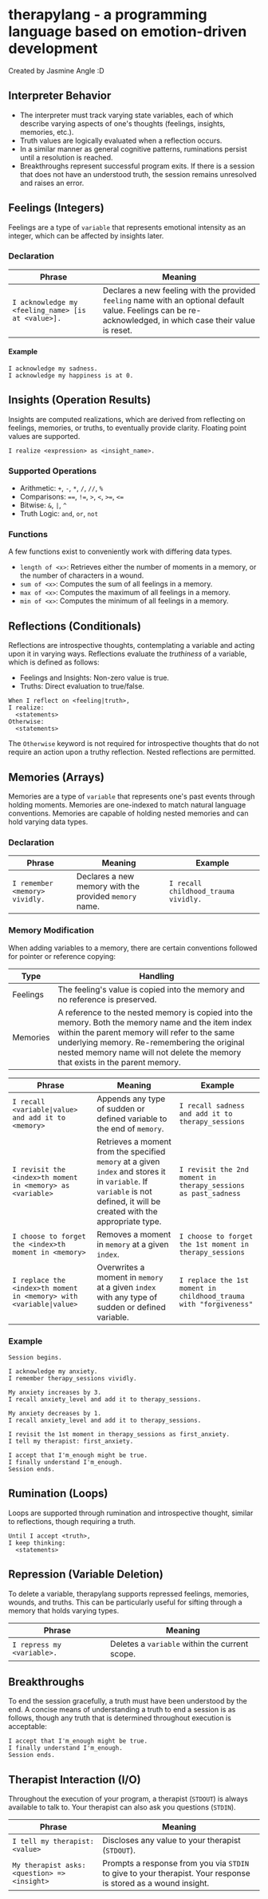 # therapylang - a programming language based on emotion-driven development

Created by Jasmine Angle :D

## Interpreter Behavior

- The interpreter must track varying state variables, each of which describe varying aspects of one's thoughts (feelings, insights, memories, etc.).
- Truth values are logically evaluated when a reflection occurs.
- In a similar manner as general cognitive patterns, ruminations persist until a resolution is reached.
- Breakthroughs represent successful program exits. If there is a session that does not have an understood truth, the session remains unresolved and raises an error.

## Feelings (Integers)

Feelings are a type of `variable` that represents emotional intensity as an integer, which can be affected by insights later.

### Declaration

| Phrase | Meaning |
|--------|---------|
|`I acknowledge my <feeling_name> [is at <value>].` | Declares a new feeling with the provided `feeling` name with an optional default value. Feelings can be re-acknowledged, in which case their value is reset. |

#### Example
```
I acknowledge my sadness.
I acknowledge my happiness is at 0.
```

## Insights (Operation Results)

Insights are computed realizations, which are derived from reflecting on feelings, memories, or truths, to eventually provide clarity. Floating point values are supported.

```
I realize <expression> as <insight_name>.
```

### Supported Operations

- Arithmetic: `+`, `-`, `*`, `/`, `//`, `%`
- Comparisons: `==`, `!=`, `>`, `<`, `>=`, `<=`
- Bitwise: `&`, `|`, `^`
- Truth Logic: `and`, `or`, `not`

### Functions

A few functions exist to conveniently work with differing data types.

- `length of <x>`: Retrieves either the number of moments in a memory, or the number of characters in a wound.
- `sum of <x>`: Computes the sum of all feelings in a memory.
- `max of <x>`: Computes the maximum of all feelings in a memory.
- `min of <x>`: Computes the minimum of all feelings in a memory.

## Reflections (Conditionals)

Reflections are introspective thoughts, contemplating a variable and acting upon it in varying ways. Reflections evaluate the *truthiness* of a variable, which is defined as follows:
- Feelings and Insights: Non-zero value is true.
- Truths: Direct evaluation to true/false.

```
When I reflect on <feeling|truth>,
I realize:
  <statements>
Otherwise:
  <statements>
```

The `Otherwise` keyword is not required for introspective thoughts that do not require an action upon a truthy reflection. Nested reflections are permitted.

## Memories (Arrays)

Memories are a type of `variable` that represents one's past events through holding moments. Memories are one-indexed to match natural language conventions. Memories are capable of holding nested memories and can hold varying data types.

### Declaration

| Phrase | Meaning | Example |
|--------|---------|---------|
|`I remember <memory> vividly.` | Declares a new memory with the provided `memory` name. | `I recall childhood_trauma vividly.`

### Memory Modification

When adding variables to a memory, there are certain conventions followed for pointer or reference copying:

| Type | Handling |
|--------|---------|
| Feelings | The feeling's value is copied into the memory and no reference is preserved. |
| Memories | A reference to the nested memory is copied into the memory. Both the memory name and the item index within the parent memory will refer to the same underlying memory. Re-remembering the original nested memory name will not delete the memory that exists in the parent memory. |

| Phrase | Meaning | Example |
|--------|---------|---------|
|`I recall <variable\|value> and add it to <memory>` | Appends any type of sudden or defined variable to the end of `memory`.  | `I recall sadness and add it to therapy_sessions` |
|`I revisit the <index>th moment in <memory> as <variable>` | Retrieves a moment from the specified `memory` at a given `index` and stores it in `variable`. If `variable` is not defined, it will be created with the appropriate type. | `I revisit the 2nd moment in therapy_sessions as past_sadness` |
|`I choose to forget the <index>th moment in <memory>` | Removes a moment in `memory` at a given `index`. | `I choose to forget the 1st moment in therapy_sessions` |
|`I replace the <index>th moment in <memory> with <variable\|value>` | Overwrites a moment in `memory` at a given `index` with any type of sudden or defined variable. | `I replace the 1st moment in childhood_trauma with "forgiveness"` |

### Example

```
Session begins.

I acknowledge my anxiety.
I remember therapy_sessions vividly.

My anxiety increases by 3.
I recall anxiety_level and add it to therapy_sessions.

My anxiety decreases by 1.
I recall anxiety_level and add it to therapy_sessions.

I revisit the 1st moment in therapy_sessions as first_anxiety.
I tell my therapist: first_anxiety.

I accept that I'm_enough might be true.
I finally understand I'm_enough.
Session ends.
```

## Rumination (Loops)

Loops are supported through rumination and introspective thought, similar to reflections, though requiring a truth.

```
Until I accept <truth>,
I keep thinking:
  <statements>
```

## Repression (Variable Deletion)

To delete a variable, therapylang supports repressed feelings, memories, wounds, and truths. This can be particularly useful for sifting through a memory that holds varying types.

| Phrase | Meaning |
|--------|---------|
|`I repress my <variable>.` | Deletes a `variable` within the current scope. |

## Breakthroughs

To end the session gracefully, a truth must have been understood by the end. A concise means of understanding a truth to end a session is as follows, though any truth that is determined throughout execution is acceptable:

```
I accept that I'm_enough might be true.
I finally understand I'm_enough.
Session ends.
```

## Therapist Interaction (I/O)

Throughout the execution of your program, a therapist (`STDOUT`) is always available to talk to. Your therapist can also ask you questions (`STDIN`).

| Phrase | Meaning |
|--------|---------|
|`I tell my therapist: <value>` | Discloses any value to your therapist (`STDOUT`). |
|`My therapist asks: <question> => <insight>` | Prompts a response from you via `STDIN` to give to your therapist. Your response is stored as a wound insight. |
